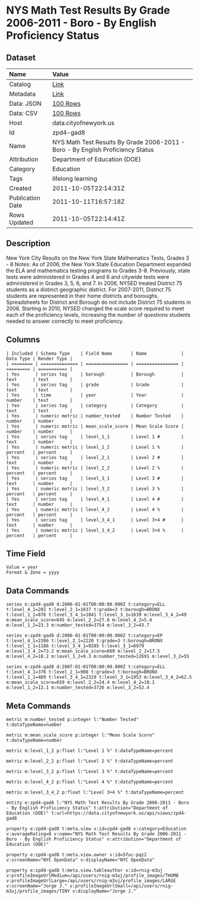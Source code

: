 # NYS Math Test Results By Grade 2006-2011 - Boro - By English Proficiency Status

## Dataset

| Name | Value |
| :--- | :---- |
| Catalog | [Link](https://catalog.data.gov/dataset/nys-math-test-results-by-grade-2006-2011-boro-by-english-proficiency-status-fdef8) |
| Metadata | [Link](https://data.cityofnewyork.us/api/views/zpd4-gad8) |
| Data: JSON | [100 Rows](https://data.cityofnewyork.us/api/views/zpd4-gad8/rows.json?max_rows=100) |
| Data: CSV | [100 Rows](https://data.cityofnewyork.us/api/views/zpd4-gad8/rows.csv?max_rows=100) |
| Host | data.cityofnewyork.us |
| Id | zpd4-gad8 |
| Name | NYS Math Test Results By Grade 2006-2011 - Boro - By English Proficiency Status |
| Attribution | Department of Education (DOE) |
| Category | Education |
| Tags | lifelong learning |
| Created | 2011-10-05T22:14:31Z |
| Publication Date | 2011-10-11T16:57:18Z |
| Rows Updated | 2011-10-05T22:14:41Z |

## Description

New York City Results on the New York State Mathematics Tests, Grades 3 - 8
Notes:
As of 2006, the New York State Education Department expanded the ELA and mathematics testing programs to Grades 3-8. Previously, state tests were administered in Grades 4 and 8 and citywide tests were administered in Grades 3, 5, 6, and 7.
In 2006, NYSED treated District 75 students as a distinct geographic district. For 2007-2011, District 75 students are represented in their home districts and boroughs. Spreadsheets for District and Borough do not include District 75 students in 2006.
Starting in 2010, NYSED changed the scale score required to meet each of the proficiency levels, increasing the number of questions students needed to answer correctly to meet proficiency.

## Columns

```ls
| Included | Schema Type    | Field Name       | Name             | Data Type | Render Type |
| ======== | ============== | ================ | ================ | ========= | =========== |
| Yes      | series tag     | borough          | Borough          | text      | text        |
| Yes      | series tag     | grade            | Grade            | text      | text        |
| Yes      | time           | year             | Year             | number    | text        |
| Yes      | series tag     | category         | Category         | text      | text        |
| Yes      | numeric metric | number_tested    | Number Tested    | number    | number      |
| Yes      | numeric metric | mean_scale_score | Mean Scale Score | number    | number      |
| Yes      | series tag     | level_1_1        | Level 1 #        | text      | number      |
| Yes      | numeric metric | level_1_2        | Level 1 %        | percent   | percent     |
| Yes      | series tag     | level_2_1        | Level 2 #        | text      | number      |
| Yes      | numeric metric | level_2_2        | Level 2 %        | percent   | percent     |
| Yes      | series tag     | level_3_1        | Level 3 #        | text      | number      |
| Yes      | numeric metric | level_3_2        | Level 3 %        | percent   | percent     |
| Yes      | series tag     | level_4_1        | Level 4 #        | text      | number      |
| Yes      | numeric metric | level_4_2        | Level 4 %        | percent   | percent     |
| Yes      | series tag     | level_3_4_1      | Level 3+4 #      | text      | number      |
| Yes      | numeric metric | level_3_4_2      | Level 3+4 %      | percent   | percent     |
```

## Time Field

```ls
Value = year
Format & Zone = yyyy
```

## Data Commands

```ls
series e:zpd4-gad8 d:2006-01-01T00:00:00.000Z t:category=ELL t:level_4_1=202 t:level_2_1=1037 t:grade=3 t:borough=BRONX t:level_1_1=876 t:level_3_4_1=1841 t:level_3_1=1639 m:level_3_4_2=49 m:mean_scale_score=645 m:level_2_2=27.6 m:level_4_2=5.4 m:level_1_2=23.3 m:number_tested=3754 m:level_3_2=43.7

series e:zpd4-gad8 d:2006-01-01T00:00:00.000Z t:category=EP t:level_4_1=2306 t:level_2_1=2220 t:grade=3 t:borough=BRONX t:level_1_1=1186 t:level_3_4_1=9285 t:level_3_1=6979 m:level_3_4_2=73.2 m:mean_scale_score=669 m:level_2_2=17.5 m:level_4_2=18.2 m:level_1_2=9.3 m:number_tested=12691 m:level_3_2=55

series e:zpd4-gad8 d:2007-01-01T00:00:00.000Z t:category=ELL t:level_4_1=376 t:level_2_1=908 t:grade=3 t:borough=BRONX t:level_1_1=489 t:level_3_4_1=2329 t:level_3_1=1953 m:level_3_4_2=62.5 m:mean_scale_score=659 m:level_2_2=24.4 m:level_4_2=10.1 m:level_1_2=13.1 m:number_tested=3726 m:level_3_2=52.4
```

## Meta Commands

```ls
metric m:number_tested p:integer l:"Number Tested" t:dataTypeName=number

metric m:mean_scale_score p:integer l:"Mean Scale Score" t:dataTypeName=number

metric m:level_1_2 p:float l:"Level 1 %" t:dataTypeName=percent

metric m:level_2_2 p:float l:"Level 2 %" t:dataTypeName=percent

metric m:level_3_2 p:float l:"Level 3 %" t:dataTypeName=percent

metric m:level_4_2 p:float l:"Level 4 %" t:dataTypeName=percent

metric m:level_3_4_2 p:float l:"Level 3+4 %" t:dataTypeName=percent

entity e:zpd4-gad8 l:"NYS Math Test Results By Grade 2006-2011 - Boro - By English Proficiency Status" t:attribution="Department of Education (DOE)" t:url=https://data.cityofnewyork.us/api/views/zpd4-gad8

property e:zpd4-gad8 t:meta.view v:id=zpd4-gad8 v:category=Education v:averageRating=0 v:name="NYS Math Test Results By Grade 2006-2011 - Boro - By English Proficiency Status" v:attribution="Department of Education (DOE)"

property e:zpd4-gad8 t:meta.view.owner v:id=5fuc-pqz2 v:screenName="NYC OpenData" v:displayName="NYC OpenData"

property e:zpd4-gad8 t:meta.view.tableauthor v:id=rnig-m3uj v:profileImageUrlMedium=/api/users/rnig-m3uj/profile_images/THUMB v:profileImageUrlLarge=/api/users/rnig-m3uj/profile_images/LARGE v:screenName="Jorge J." v:profileImageUrlSmall=/api/users/rnig-m3uj/profile_images/TINY v:displayName="Jorge J."
```